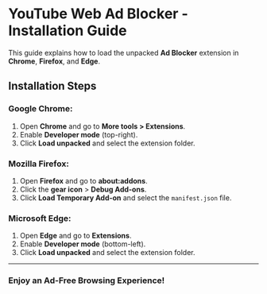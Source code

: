 # **YouTube Web Ad Blocker - Installation Guide**

This guide explains how to load the unpacked **Ad Blocker** extension in **Chrome**, **Firefox**, and **Edge**.

## **Installation Steps**

### **Google Chrome**:
1. Open **Chrome** and go to **More tools > Extensions**.
2. Enable **Developer mode** (top-right).
3. Click **Load unpacked** and select the extension folder.

### **Mozilla Firefox**:
1. Open **Firefox** and go to **about:addons**.
2. Click the **gear icon** > **Debug Add-ons**.
3. Click **Load Temporary Add-on** and select the `manifest.json` file.

### **Microsoft Edge**:
1. Open **Edge** and go to **Extensions**.
2. Enable **Developer mode** (bottom-left).
3. Click **Load unpacked** and select the extension folder.

---

### **Enjoy an Ad-Free Browsing Experience!**
